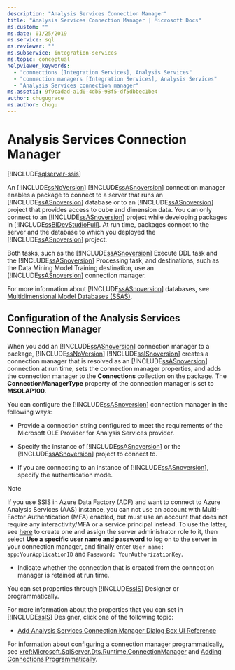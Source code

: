 ```yaml
---
description: "Analysis Services Connection Manager"
title: "Analysis Services Connection Manager | Microsoft Docs"
ms.custom: ""
ms.date: 01/25/2019
ms.service: sql
ms.reviewer: ""
ms.subservice: integration-services
ms.topic: conceptual
helpviewer_keywords: 
  - "connections [Integration Services], Analysis Services"
  - "connection managers [Integration Services], Analysis Services"
  - "Analysis Services connection manager"
ms.assetid: 9f9cadad-a1d0-4db5-98f5-df5dbbec1be4
author: chugugrace
ms.author: chugu
---
```

# Analysis Services Connection Manager

[!INCLUDE[sqlserver-ssis](../../includes/applies-to-version/sqlserver-ssis.md)]


  An [!INCLUDE[ssNoVersion](../../includes/ssnoversion-md.md)] [!INCLUDE[ssASnoversion](../../includes/ssasnoversion-md.md)] connection manager enables a package to connect to a server that runs an [!INCLUDE[ssASnoversion](../../includes/ssasnoversion-md.md)] database or to an [!INCLUDE[ssASnoversion](../../includes/ssasnoversion-md.md)] project that provides access to cube and dimension data. You can only connect to an [!INCLUDE[ssASnoversion](../../includes/ssasnoversion-md.md)] project while developing packages in [!INCLUDE[ssBIDevStudioFull](../../includes/ssbidevstudiofull-md.md)]. At run time, packages connect to the server and the database to which you deployed the [!INCLUDE[ssASnoversion](../../includes/ssasnoversion-md.md)] project.  
  
 Both tasks, such as the [!INCLUDE[ssASnoversion](../../includes/ssasnoversion-md.md)] Execute DDL task and the [!INCLUDE[ssASnoversion](../../includes/ssasnoversion-md.md)] Processing task, and destinations, such as the Data Mining Model Training destination, use an [!INCLUDE[ssASnoversion](../../includes/ssasnoversion-md.md)] connection manager.  
  
 For more information about [!INCLUDE[ssASnoversion](../../includes/ssasnoversion-md.md)] databases, see [Multidimensional Model Databases &#40;SSAS&#41;](/analysis-services/multidimensional-models/multidimensional-model-databases-ssas).  
  
## Configuration of the Analysis Services Connection Manager  
 When you add an [!INCLUDE[ssASnoversion](../../includes/ssasnoversion-md.md)] connection manager to a package, [!INCLUDE[ssNoVersion](../../includes/ssnoversion-md.md)] [!INCLUDE[ssISnoversion](../../includes/ssisnoversion-md.md)] creates a connection manager that is resolved as an [!INCLUDE[ssASnoversion](../../includes/ssasnoversion-md.md)] connection at run time, sets the connection manager properties, and adds the connection manager to the **Connections** collection on the package. The **ConnectionManagerType** property of the connection manager is set to **MSOLAP100**.  
  
 You can configure the [!INCLUDE[ssASnoversion](../../includes/ssasnoversion-md.md)] connection manager in the following ways:  
  
-   Provide a connection string configured to meet the requirements of the Microsoft OLE Provider for Analysis Services provider.  
  
-   Specify the instance of [!INCLUDE[ssASnoversion](../../includes/ssasnoversion-md.md)] or the [!INCLUDE[ssASnoversion](../../includes/ssasnoversion-md.md)] project to connect to.  
  
-   If you are connecting to an instance of [!INCLUDE[ssASnoversion](../../includes/ssasnoversion-md.md)], specify the authentication mode.  

> [!NOTE]    
>  If you use SSIS in Azure Data Factory (ADF) and want to connect to Azure Analysis Services (AAS) instance, you can not use an account with Multi-Factor Authentication (MFA) enabled, but must use an account that does not require any interactivity/MFA or a service principal instead. To use the latter, see [here](/azure/analysis-services/analysis-services-service-principal) to create one and assign the server administrator role to it, then select **Use a specific user name and password** to log on to the server in your connection manager, and finally enter `User name: app:YourApplicationID` and `Password: YourAuthorizationKey`.
  
-   Indicate whether the connection that is created from the connection manager is retained at run time.  
  
 You can set properties through [!INCLUDE[ssIS](../../includes/ssis-md.md)] Designer or programmatically.  
  
 For more information about the properties that you can set in [!INCLUDE[ssIS](../../includes/ssis-md.md)] Designer, click one of the following topic:  
  
-   [Add Analysis Services Connection Manager Dialog Box UI Reference](../../integration-services/connection-manager/add-analysis-services-connection-manager-dialog-box-ui-reference.md)  
  
 For information about configuring a connection manager programmatically, see <xref:Microsoft.SqlServer.Dts.Runtime.ConnectionManager> and [Adding Connections Programmatically](../../integration-services/building-packages-programmatically/adding-connections-programmatically.md).  
  
